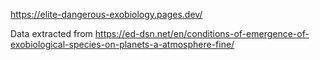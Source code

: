 https://elite-dangerous-exobiology.pages.dev/

Data extracted from
https://ed-dsn.net/en/conditions-of-emergence-of-exobiological-species-on-planets-a-atmosphere-fine/
